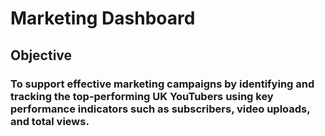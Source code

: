 # Marketing Dashboard

## Objective
### To support effective marketing campaigns by identifying and tracking the top-performing UK YouTubers using key performance indicators such as subscribers, video uploads, and total views.
